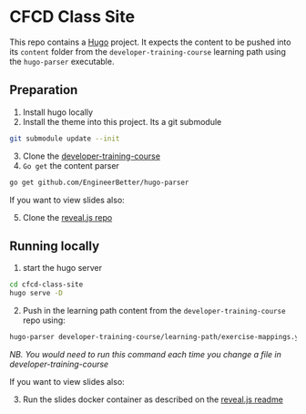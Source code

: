 # CFCD Class Site

This repo contains a [Hugo](https://gohugo.io/) project.
It expects the content to be pushed into its `content` folder from the `developer-training-course` learning path using the `hugo-parser` executable.

## Preparation

1. Install hugo locally
2. Install the theme into this project. Its a git submodule

```sh
git submodule update --init
```

3. Clone the [developer-training-course](https://github.com/cloudfoundry/developer-training-course.git)
4. `Go get` the content parser

```sh
go get github.com/EngineerBetter/hugo-parser
```

If you want to view slides also:

5. Clone the [reveal.js repo](https://github.com/resilientscale/reveal.js.git)

## Running locally

1. start the hugo server

```sh
cd cfcd-class-site
hugo serve -D
```

2. Push in the learning path content from the `developer-training-course` repo using:

```sh
hugo-parser developer-training-course/learning-path/exercise-mappings.yml developer-training-course cfcd-class-site/content
```

*NB. You would need to run this command each time you change a file in developer-training-course*

If you want to view slides also:

3. Run the slides docker container as described on the [reveal.js readme](https://github.com/resilientscale/reveal.js/blob/master/cff-readme.md)
